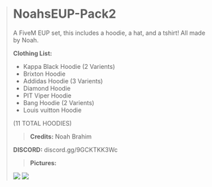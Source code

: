 > # NoahsEUP-Pack2
> A FiveM EUP set, this includes a hoodie, a hat, and a tshirt! All made by Noah.
> 
> 
> 
> 
> **Clothing List:**
> - Kappa Black Hoodie (2 Varients)
> - Brixton Hoodie
> - Addidas Hoodie (3 Varients)
> - Diamond Hoodie
> - PIT Viper Hoodie
> - Bang Hoodie (2 Varients)
> - Louis vuitton Hoodie
> 
> (11 TOTAL HOODIES)
> 
> > **Credits:** Noah Brahim
> 
> **DISCORD:** discord.gg/9GCKTKK3Wc
> 
> 
> 
> > **Pictures:**
> 
> ![](https://cdn.discordapp.com/attachments/801599642638352416/802233508709662760/unknown.png)
> ![](https://cdn.discordapp.com/attachments/801599642638352416/802233353888727071/unknown.png)
> > 
